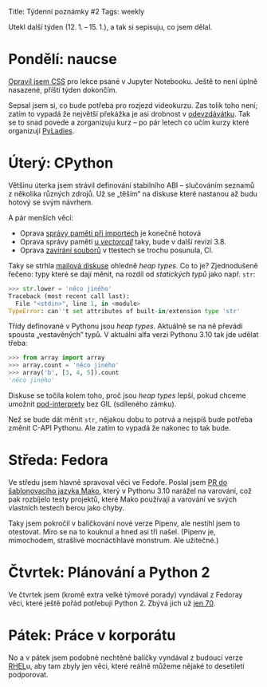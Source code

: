 Title: Týdenní poznámky #2
Tags: weekly

<!-- PELICAN_BEGIN_SUMMARY -->

Utekl další týden (12. 1. – 15. 1.), a tak si sepisuju, co jsem dělal.

<!-- PELICAN_END_SUMMARY -->

# Pondělí: naucse

[Opravil jsem CSS](https://github.com/pyvec/naucse/pull/44) pro lekce psané
v Jupyter Notebooku. Ještě to není úplně nasazené, příští týden dokončím.

Sepsal jsem si, co bude potřeba pro rozjezd videokurzu.
Zas tolik toho není; zatím to vypadá že největší překážka je asi drobnost
v [odevzdávátku].
Tak se to snad povede a zorganizuju kurz – po pár letech co učím kurzy které
organizují [PyLadies](https://pyladies.cz/brno/#past-meetups).

[odevzdávátku]: https://projekty.pyladies.cz/


# Úterý: CPython

Většinu úterka jsem strávil definování stabilního ABI – slučováním seznamů
z několika různých zdrojů.
Už se „těším“ na diskuse které nastanou až budu hotový se svým návrhem.

A pár menších věcí:

* Oprava [správy paměti při importech](https://github.com/python/cpython/pull/22632)
  je konečně hotová
* Oprava správy paměti [u *vectorcall*](https://bugs.python.org/issue40052)
  taky, bude v další revizi 3.8.
* Oprava [zavírání souborů](https://github.com/python/cpython/pull/24119)
  v ttestech se trochu posunula, CI.

Taky se strhla [mailová diskuse](https://mail.python.org/archives/list/python-dev@python.org/thread/C4ILXGPKBJQYUN5YDMTJOEOX7RHOD4S3/#CKABGMLSJLKDGKUOMXA6MKO36MEWZIIS)
ohledně *heap types*.
Co to je? Zjednodušeně řečeno: typy které se dají měnit, na rozdíl od
*statických typů* jako např. `str`:

```python
>>> str.lower = 'něco jiného'
Traceback (most recent call last):
  File "<stdin>", line 1, in <module>
TypeError: can''t set attributes of built-in/extension type 'str'
```

Třídy definované v Pythonu jsou *heap types*.
Aktuálně se na ně převádí spousta „vestavěných“ typů.
V aktuální alfa verzi Pythonu 3.10 tak jde udělat třeba:

```python
>>> from array import array
>>> array.count = 'něco jiného'
>>> array('b', [3, 4, 5]).count
'něco jiného'
```

Diskuse se točila kolem toho, proč jsou *heap types* lepší, pokud chceme
umožnit [pod-interprety](https://www.python.org/dev/peps/pep-0554/)
bez GIL (sdíleného zámku).

Než se bude dát měnit `str`, nějakou dobu to potrvá a nejspíš bude potřeba
změnit C-API Pythonu. Ale zatím to vypadá že nakonec to tak bude.


# Středa: Fedora

Ve středu jsem hlavně spravoval věci ve Fedoře.
Poslal jsem [PR do šablonovacího jazyka Mako](https://github.com/sqlalchemy/mako/pull/328),
který v Pythonu 3.10 narážel na varování, což pak rozbíjelo testy projektů,
které Mako používají a varování ve svých vlastních testech berou jako chyby.

Taky jsem pokročil v balíčkování nové verze Pipenv, ale nestihl jsem to otestovat.
Miro se na to kouknul a hned asi tři našel.
(Pipenv je, mimochodem, strašlivé mocnáctihlavé monstrum. Ale užitečné.)


# Čtvrtek: Plánování a Python 2

Ve čtvrtek jsem (kromě extra velké týmové porady) vyndával z Fedoray věci,
které ještě pořád potřebují Python 2.
Zbývá jich už [jen 70](https://fedora.portingdb.xyz/).


# Pátek: Práce v korporátu

No a v pátek jsem podobné nechtěné balíčky vyndával z budoucí verze [RHEL]u,
aby tam zbyly jen věci, které reálně můžeme nějaké to desetiletí podporovat.

[RHEL]: https://en.wikipedia.org/wiki/Red_Hat_Enterprise_Linux
